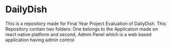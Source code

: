 # DailyDish
This is a repository made for Final Year Project Evaluation of DailyDish.
This Repository contain two folders: One belongs to the Application made on react native platform and second, Admin Panel which is a web based application having admin control 
